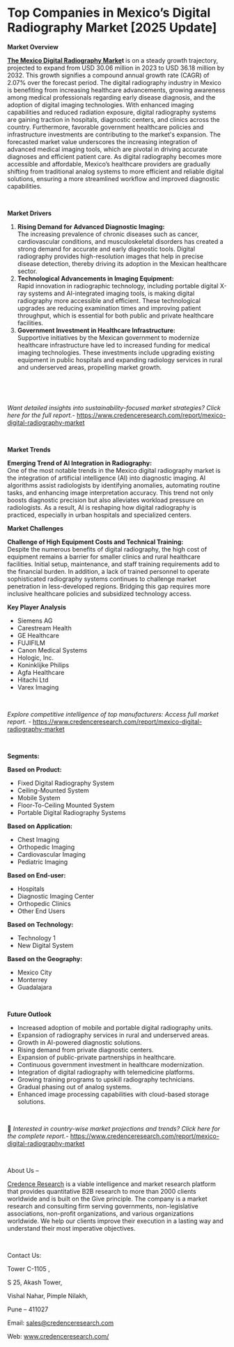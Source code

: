 # Top Companies in Mexico’s Digital Radiography Market [2025 Update]

<p><strong>Market Overview</strong></p>
<p><a href="https://www.credenceresearch.com/report/mexico-digital-radiography-market"><strong>The Mexico Digital Radiography Marke</strong></a><strong>t </strong>is on a steady growth trajectory, projected to expand from USD 30.06 million in 2023 to USD 36.18 million by 2032. This growth signifies a compound annual growth rate (CAGR) of 2.07% over the forecast period. The digital radiography industry in Mexico is benefiting from increasing healthcare advancements, growing awareness among medical professionals regarding early disease diagnosis, and the adoption of digital imaging technologies. With enhanced imaging capabilities and reduced radiation exposure, digital radiography systems are gaining traction in hospitals, diagnostic centers, and clinics across the country. Furthermore, favorable government healthcare policies and infrastructure investments are contributing to the market's expansion. The forecasted market value underscores the increasing integration of advanced medical imaging tools, which are pivotal in driving accurate diagnoses and efficient patient care. As digital radiography becomes more accessible and affordable, Mexico&rsquo;s healthcare providers are gradually shifting from traditional analog systems to more efficient and reliable digital solutions, ensuring a more streamlined workflow and improved diagnostic capabilities.</p>
<p><strong>&nbsp;</strong></p>
<p><strong>Market Drivers</strong></p>
<ol>
<li><strong> Rising Demand for Advanced Diagnostic Imaging:</strong><br /> The increasing prevalence of chronic diseases such as cancer, cardiovascular conditions, and musculoskeletal disorders has created a strong demand for accurate and early diagnostic tools. Digital radiography provides high-resolution images that help in precise disease detection, thereby driving its adoption in the Mexican healthcare sector.</li>
<li><strong> Technological Advancements in Imaging Equipment:</strong><br /> Rapid innovation in radiographic technology, including portable digital X-ray systems and AI-integrated imaging tools, is making digital radiography more accessible and efficient. These technological upgrades are reducing examination times and improving patient throughput, which is essential for both public and private healthcare facilities.</li>
<li><strong> Government Investment in Healthcare Infrastructure:</strong><br /> Supportive initiatives by the Mexican government to modernize healthcare infrastructure have led to increased funding for medical imaging technologies. These investments include upgrading existing equipment in public hospitals and expanding radiology services in rural and underserved areas, propelling market growth.</li>
</ol>
<p><strong>&nbsp;</strong></p>
<p><strong>&nbsp;</strong></p>
<p><em>Want detailed insights into sustainability-focused market strategies? Click here for the full report.- </em><a href="https://www.credenceresearch.com/report/mexico-digital-radiography-market">https://www.credenceresearch.com/report/mexico-digital-radiography-market</a></p>
<p>&nbsp;</p>
<p><strong>Market Trends</strong></p>
<p><strong>Emerging Trend of AI Integration in Radiography:</strong><br /> One of the most notable trends in the Mexico digital radiography market is the integration of artificial intelligence (AI) into diagnostic imaging. AI algorithms assist radiologists by identifying anomalies, automating routine tasks, and enhancing image interpretation accuracy. This trend not only boosts diagnostic precision but also alleviates workload pressure on radiologists. As a result, AI is reshaping how digital radiography is practiced, especially in urban hospitals and specialized centers.</p>
<p><strong>Market Challenges</strong></p>
<p><strong>Challenge of High Equipment Costs and Technical Training:</strong><br /> Despite the numerous benefits of digital radiography, the high cost of equipment remains a barrier for smaller clinics and rural healthcare facilities. Initial setup, maintenance, and staff training requirements add to the financial burden. In addition, a lack of trained personnel to operate sophisticated radiography systems continues to challenge market penetration in less-developed regions. Bridging this gap requires more inclusive healthcare policies and subsidized technology access.</p>
<p><strong>Key Player Analysis</strong></p>
<ul>
<li>Siemens AG</li>
<li>Carestream Health</li>
<li>GE Healthcare</li>
<li>FUJIFILM</li>
<li>Canon Medical Systems</li>
<li>Hologic, Inc.</li>
<li>Koninklijke Philips</li>
<li>Agfa Healthcare</li>
<li>Hitachi Ltd</li>
<li>Varex Imaging</li>
</ul>
<p>&nbsp;</p>
<p><em>Explore competitive intelligence of top manufacturers: Access full market report. - </em><a href="https://www.credenceresearch.com/report/mexico-digital-radiography-market">https://www.credenceresearch.com/report/mexico-digital-radiography-market</a></p>
<p>&nbsp;</p>
<p><strong>Segments:</strong></p>
<p><strong>Based on&nbsp;Product:</strong></p>
<ul>
<li>Fixed Digital Radiography System</li>
<li>Ceiling-Mounted System</li>
<li>Mobile System</li>
<li>Floor-To-Ceiling Mounted System</li>
<li>Portable Digital Radiography Systems</li>
</ul>
<p><strong>Based on&nbsp;Application:</strong></p>
<ul>
<li>Chest Imaging</li>
<li>Orthopedic Imaging</li>
<li>Cardiovascular Imaging</li>
<li>Pediatric Imaging</li>
</ul>
<p><strong>Based on End-user:</strong></p>
<ul>
<li>Hospitals</li>
<li>Diagnostic Imaging Center</li>
<li>Orthopedic Clinics</li>
<li>Other End Users</li>
</ul>
<p><strong>Based on Technology:</strong></p>
<ul>
<li>Technology 1</li>
<li>New Digital System</li>
</ul>
<p><strong>Based on the Geography:</strong></p>
<ul>
<li>Mexico City</li>
<li>Monterrey</li>
<li>Guadalajara</li>
</ul>
<p>&nbsp;</p>
<p><strong>Future Outlook </strong></p>
<ul>
<li>Increased adoption of mobile and portable digital radiography units.</li>
<li>Expansion of radiography services in rural and underserved areas.</li>
<li>Growth in AI-powered diagnostic solutions.</li>
<li>Rising demand from private diagnostic centers.</li>
<li>Expansion of public-private partnerships in healthcare.</li>
<li>Continuous government investment in healthcare modernization.</li>
<li>Integration of digital radiography with telemedicine platforms.</li>
<li>Growing training programs to upskill radiography technicians.</li>
<li>Gradual phasing out of analog systems.</li>
<li>Enhanced image processing capabilities with cloud-based storage solutions.</li>
</ul>
<p><strong>&nbsp;</strong></p>
<p>📌 <em>Interested in country-wise market projections and trends? Click here for the complete report.- </em><a href="https://www.credenceresearch.com/report/mexico-digital-radiography-market">https://www.credenceresearch.com/report/mexico-digital-radiography-market</a></p>
<p>&nbsp;</p>
<p>About Us &ndash;</p>
<p><a href="https://www.credenceresearch.com/">Credence Research</a> is a viable intelligence and market research platform that provides quantitative B2B research to more than 2000 clients worldwide and is built on the Give principle. The company is a market research and consulting firm serving governments, non-legislative associations, non-profit organizations, and various organizations worldwide. We help our clients improve their execution in a lasting way and understand their most imperative objectives.</p>
<p>&nbsp;</p>
<p>Contact Us:</p>
<p>Tower C-1105 ,</p>
<p>S 25, Akash Tower,</p>
<p>Vishal Nahar, Pimple Nilakh,</p>
<p>Pune &ndash; 411027</p>
<p>Email: <a href="mailto:sales@credenceresearch.com">sales@credenceresearch.com</a></p>
<p>Web: <a href="http://www.credenceresearch.com/">www.credenceresearch.com/</a></p>
